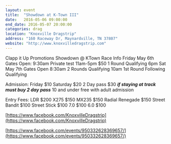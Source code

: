 ```yaml
---
layout: event
title:  "Showdown at K-Town III"
date:   2016-05-06 09:00:00
end_date: 2016-05-07 20:00:00
categories: drag
location: "Knoxville Dragstrip"
address: "160 Raceway Dr, Maynardville, TN 37807"
website: "http://www.knoxvilledragstrip.com"
---
```


Clapp it Up Promotions Showdown @ KTown Race Info
Friday May 6th
Gates Open: 9:30am
Private test 11am-5pm $50
1 Round Qualifying 6pm
Sat May 7th
Gates Open 8:30am
2 Rounds Qualifying 10am
1st Round Following Qualifying


Admission:
Friday $10
Saturday $20
2 Day pass $30 ***if staying at track must buy 2 day pass***
10 and under free with adult admission


Entry Fees:
LDR $200
X275 $150
MX235 $150
Radial Renegade $150
Street Bandit $100
Street Stick $100
7.0 $100
6.0 $100

[https://www.facebook.com/KnoxvilleDragstrip](https://www.facebook.com/KnoxvilleDragstrip)

[https://www.facebook.com/events/950332628369657/](https://www.facebook.com/events/950332628369657/)
